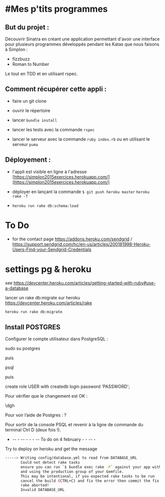 #Mes p'tits programmes
====================


## But du projet :

Découvrir Sinatra en créant une application permettant d'avoir une interface pour plusieurs programmes développés pendant les Katas que nous faisons à Simplon :

- fizzbuzz
- Roman to Number

Le tout en TDD et en utilisant rspec.


## Comment récupérer cette appli :

- faire un git clone
- ouvrir le répertoire
- lancer `bundle install`
- lancer les tests avec la commande `rspec`

- lancer le serveur avec la commande `ruby index.rb` ou en utilisant le serveur `puma`

## Déployement :

- l'appli est visible en ligne à l'adresse [https://simplon2015exercices.herokuapp.com/](https://simplon2015exercices.herokuapp.com/)
- déployer en lançant la commande `$ git push heroku master`
`heroku rake -T `

- `heroku run rake db:schema:load`


# To Do

- for the contact page https://addons.heroku.com/sendgrid /
https://support.sendgrid.com/hc/en-us/articles/200181998-Heroku-Users-Find-your-Sendgrid-Credentials

# settings pg & heroku
 see https://devcenter.heroku.com/articles/getting-started-with-ruby#use-a-database

 lancer un rake db:migrate sur heroku https://devcenter.heroku.com/articles/rake
 ```bash
 heroku run rake db:migrate
 ```

## Install POSTGRES

Configurer le compte utilisateur dans PostgreSQL :

sudo su postgres

puis

psql

puis

create role USER with createdb login password 'PASSWORD';

Pour vérifier que le changement est OK :

\dgh

Pour voir l’aide de Postgres : \?

Pour sortir de la console PSQL et revenir à la ligne de commande du terminal Ctrl D (deux fois !).

- -- - -- - - -  -- To do on 4 february - - -- -

Try to deploy on heroku and get the message

```bash
-----> Writing config/database.yml to read from DATABASE_URL
       Could not detect rake tasks
       ensure you can run `$ bundle exec rake -P` against your app with no environment variables present
       and using the production group of your Gemfile.
       This may be intentional, if you expected rake tasks to be run
       cancel the build (CTRL+C) and fix the error then commit the fix:
       rake aborted!
       Invalid DATABASE_URL
```

